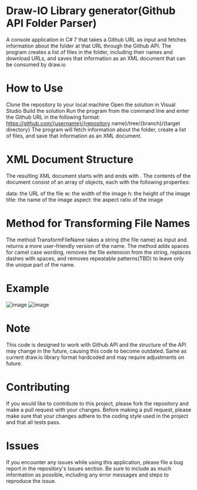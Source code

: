 # Draw-IO Library generator(Github API Folder Parser)
A console application in C# 7 that takes a Github URL as input and fetches information about the folder at that URL through the Github API. The program creates a list of files in the folder, including their names and download URLs, and saves that information as an XML document that can be consumed by draw.io

# How to Use
Clone the repository to your local machine
Open the solution in Visual Studio
Build the solution
Run the program from the command line and enter the Github URL in the following format:
https://github.com/{username}/{repository name}/tree/{branch}/{target directory}
The program will fetch information about the folder, create a list of files, and save that information as an XML document.
# XML Document Structure
The resulting XML document starts with <mxlibrary> and ends with </mxlibrary>. The contents of the document consist of an array of objects, each with the following properties:

data: the URL of the file
w: the width of the image
h: the height of the image
title: the name of the image
aspect: the aspect ratio of the image

# Method for Transforming File Names
The method TransformFileName takes a string (the file name) as input and returns a more user-friendly version of the name. The method adds spaces for camel case wording, removes the file extension from the string, replaces dashes with spaces, and removes repeatable patterns(TBD) to leave only the unique part of the name.

# Example
![image](https://user-images.githubusercontent.com/1761348/215716372-43a247d9-1d5f-49da-8ac8-8708070b4be7.png)
![image](https://user-images.githubusercontent.com/1761348/215716495-042848f2-bdc0-4451-a82b-b292b5f7b629.png)


# Note
This code is designed to work with Github API and the structure of the API may change in the future, causing this code to become outdated. Same as current draw.io library format hardcoded and may require adjustments on future.

# Contributing
If you would like to contribute to this project, please fork the repository and make a pull request with your changes. Before making a pull request, please make sure that your changes adhere to the coding style used in the project and that all tests pass.

# Issues
If you encounter any issues while using this application, please file a bug report in the repository's Issues section. Be sure to include as much information as possible, including any error messages and steps to reproduce the issue.
